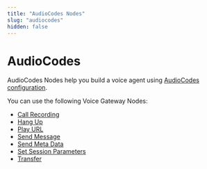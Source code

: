 ```yaml
---
title: "AudioCodes Nodes" 
slug: "audiocodes" 
hidden: false 
---
```


# AudioCodes

AudioCodes Nodes help you build a voice agent using [AudioCodes configuration](../../../../deploy/endpoint-reference/audiocodes.md).

You can use the following Voice Gateway Nodes:

- [Call Recording](call-recording.md)
- [Hang Up](hangup.md)
- [Play URL](play-url.md)
- [Send Message](send-message.md)
- [Send Meta Data](send-meta-data.md)
- [Set Session Parameters](set-session-params.md)
- [Transfer](transfer-vg.md)
